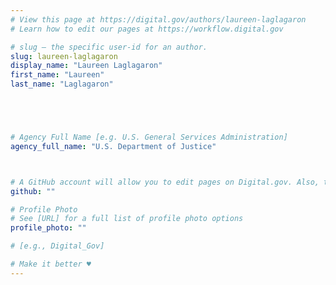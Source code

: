 ```yaml
---
# View this page at https://digital.gov/authors/laureen-laglagaron
# Learn how to edit our pages at https://workflow.digital.gov

# slug — the specific user-id for an author.
slug: laureen-laglagaron
display_name: "Laureen Laglagaron"
first_name: "Laureen"
last_name: "Laglagaron"





# Agency Full Name [e.g. U.S. General Services Administration]
agency_full_name: "U.S. Department of Justice"



# A GitHub account will allow you to edit pages on Digital.gov. Also, the image used in your GitHub account can be used to populate your digital.gov profile photo. Learn more about getting a Github account at [URL]
github: ""

# Profile Photo
# See [URL] for a full list of profile photo options
profile_photo: ""

# [e.g., Digital_Gov]

# Make it better ♥
---
```

